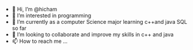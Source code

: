 - 👋 Hi, I’m @hicham
- 👀 I’m interested in programming 
- 🌱 I’m currently as a computer Science major learning c++and  java SQL so far
- 💞️ I’m looking to collaborate and improve my skills in c++ and java
- 📫 How to reach me ...

<!---
hichamkhachiai/hichamkhachiai is a ✨ special ✨ repository because its `README.md` (this file) appears on your GitHub profile.
You can click the Preview link to take a look at your changes.
--->
